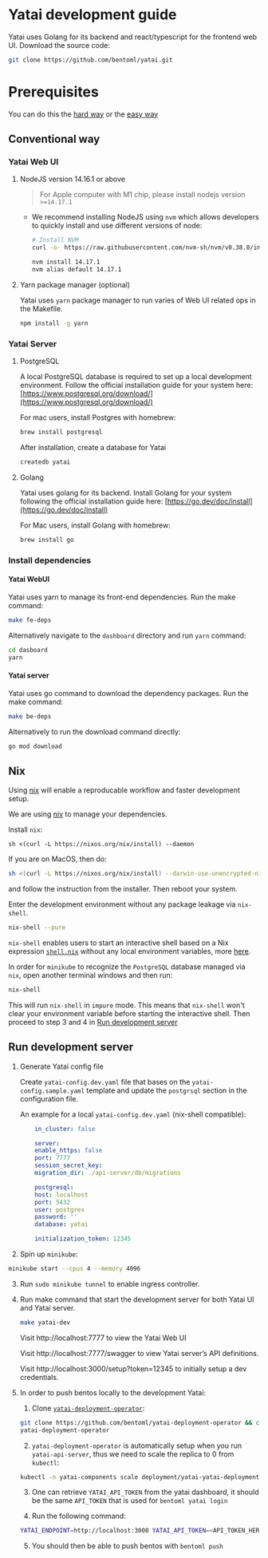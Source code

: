 # Yatai development guide

Yatai uses Golang for its backend and react/typescript for the frontend web UI. Download the source code:

```bash
git clone https://github.com/bentoml/yatai.git
```

# Prerequisites

You can do this the [hard way](#conventional-way) or the [easy way](#nix)

## Conventional way

### Yatai Web UI

1. NodeJS version 14.16.1 or above

    > For Apple computer with M1 chip, please install nodejs version `>=14.17.1`
    >
    - We recommend installing NodeJS using `nvm` which allows developers to quickly install and use different versions of node:

        ```bash
        # Install NVM
        curl -o- https://raw.githubusercontent.com/nvm-sh/nvm/v0.38.0/install.sh | bash

        nvm install 14.17.1
        nvm alias default 14.17.1
        ```

2. Yarn package manager (optional)

    Yatai uses `yarn` package manager to run varies of Web UI related ops in the Makefile.

    ```bash
    npm install -g yarn
    ```


### Yatai Server

1. PostgreSQL

    A local PostgreSQL database is required to set up a local development environment. Follow the official installation guide for your system here: [https://www.postgresql.org/download/](https://www.postgresql.org/download/)

    For mac users, install Postgres with homebrew:

    ```bash
    brew install postgresql
    ```

    After installation, create a database for Yatai

    ```bash
    createdb yatai
    ```

2. Golang

    Yatai uses golang for its backend. Install Golang for your system following the official installation guide here: [https://go.dev/doc/install](https://go.dev/doc/install)

    For Mac users, install Golang with homebrew:

    ```bash
    brew install go
    ```


### Install dependencies

#### Yatai WebUI

Yatai uses yarn to manage its front-end dependencies.  Run the make command:

```bash
make fe-deps
```

Alternatively navigate to the `dashboard` directory and run `yarn` command:

```bash
cd dasboard
yarn
```

#### Yatai server

Yatai uses go command to download the dependency packages.  Run the make command:

```bash
make be-deps
```

Alternatively to run the download command directly:

```bash
go mod download
```

## Nix

Using [nix](https://nixos.org/download.html) will enable a reproducable workflow
and faster development setup.

We are using [niv](https://github.com/nmattia/niv) to manage your dependencies.

Install `nix`:
```shell
sh <(curl -L https://nixos.org/nix/install) --daemon
```

If you are on MacOS, then do:
```bash
sh <(curl -L https://nixos.org/nix/install) --darwin-use-unencrypted-nix-store-volume --daemon
```
and follow the instruction from the installer. Then reboot your system.

Enter the development environment without any package leakage via `nix-shell`.
```bash
nix-shell --pure
```
`nix-shell` enables users to start an interactive shell based on a Nix
expression [`shell.nix`](./shell.nix) without any local
environment variables, more [here](https://nixos.org/manual/nix/stable/command-ref/nix-shell.html).

In order for `minikube` to recognize the `PostgreSQL` database managed via `nix`, open another terminal windows and then run:
```bash
nix-shell
```
This will run `nix-shell` in `impure` mode. This means that `nix-shell` won't
clear your environment variable before starting the interactive shell. Then
proceed to step 3 and 4 in [Run development server](#run-development-server)

## Run development server

1. Generate Yatai config file

    Create `yatai-config.dev.yaml` file that bases on the `yatai-config.sample.yaml` template and update the `postgrsql` section in the configuration file.

    An example for a local `yatai-config.dev.yaml` (nix-shell compatible):

    ```yaml
        in_cluster: false

        server:
        enable_https: false
        port: 7777
        session_secret_key:
        migration_dir: ./api-server/db/migrations

        postgresql:
        host: localhost
        port: 5432
        user: postgres
        password: ''
        database: yatai

        initialization_token: 12345
    ```

2. Spin up `minikube`:
```bash
minikube start --cpus 4 --memory 4096
```

3. Run `sudo minikube tunnel` to enable ingress controller.

4. Run make command that start the development server for both Yatai UI and Yatai server.

    ```bash
    make yatai-dev
    ```

    Visit http://localhost:7777 to view the Yatai Web UI

    Visit http://localhost:7777/swagger to view Yatai server’s API definitions.

    Visit http://localhost:3000/setup?token=12345 to initially setup a dev
    credentials.

5. In order to push bentos locally to the development Yatai:

    1. Clone [`yatai-deployment-operator`](https://github.com/bentoml/yatai-deployment-operator):

    ```bash
    git clone https://github.com/bentoml/yatai-deployment-operator && cd
    yatai-deployment-operator
    ```

    2. `yatai-deployment-operator` is automatically setup when you run
       `yatai-api-server`, thus we need to scale the replica to 0 from
       `kubectl`:

    ```bash
    kubectl -n yatai-components scale deployment/yatai-yatai-deployment-operator --replicas=0
    ```

    3. One can retrieve `YATAI_API_TOKEN` from the yatai dashboard, it should be
       the same `API_TOKEN` that is used for `bentoml yatai login`

    4. Run the following command:
    ```bash
    YATAI_ENDPOINT=http://localhost:3000 YATAI_API_TOKEN=<API_TOKEN_HERE> YATAI_CLUSTER_NAME=default ENABLE_WEBHOOKS=false make run
    ```

    5. You should then be able to push bentos with `bentoml push`
